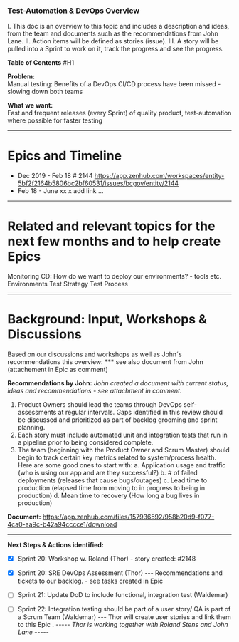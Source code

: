 ### Test-Automation & DevOps Overview

I. This doc is an overview to this topic and includes a description and ideas, from the team and documents such as the recommendations from John Lane. 
II. Action items will be defined as stories (issue). 
III. A story will be pulled into a Sprint to work on it, track the progress and see the progress. 

**Table of Contents**
#H1 



**Problem:**              
Manual testing: Benefits of a DevOps CI/CD process have been missed - slowing down both teams

**What we want:**     
Fast and frequent releases (every Sprint) of quality product, test-automation where possible for faster testing

----


Epics and Timeline
=============
* Dec 2019 - Feb 18   # 2144   https://app.zenhub.com/workspaces/entity-5bf2f2164b5806bc2bf60531/issues/bcgov/entity/2144
* Feb 18 - June xx       x add link
... 


----
Related and relevant topics for the next few months and to help create Epics
=============
Monitoring
CD: How do we want to deploy our environments? - tools etc. 
Environments
Test Strategy 
Test Process 



----

Background: Input, Workshops & Discussions
=============
Based on our discussions and workshops as well as John´s recommendations this overview: 
*** see also document from John (attachement in Epic as comment) 


**Recommendations by John:**
_John created a document with current status, ideas and recommendations - see attachment in comment._ 
1)	Product Owners  should lead the teams through DevOps self-assessments  at regular intervals. 
Gaps identified in this review should be discussed and prioritized as part of backlog grooming and sprint planning. 
2)	Each story must include automated unit and integration tests that run in a pipeline prior to being considered complete. 
3)	The team (beginning with the Product Owner and Scrum Master) should begin to track certain key metrics related to system/process health. Here are some good ones to start with:
a.	Application usage and traffic (who is using our app and are they successful?)
b.	# of failed deployments (releases that cause bugs/outages)
c.	Lead time to production (elapsed time from moving to in progress to being in production)
d.	Mean time to recovery (How long a bug lives in production)

**Document:**
https://app.zenhub.com/files/157936592/958b20d9-f077-4ca0-aa9c-b42a94cccce1/download


----
**Next Steps & Actions identified:** 
- [x] Sprint 20: Workshop w. Roland (Thor) - story created:   #2148
- [x] Sprint 20: SRE DevOps Assessment (Thor) --- Recommendations and tickets to our backlog. - see tasks created in Epic
- [ ] Sprint 21: Update DoD to include functional, integration test (Waldemar) 
- [ ] Sprint 22: Integration testing should be part of a user story/ QA is part of a Scrum Team (Waldemar) 
--- Thor will create user stories and link them to this Epic . 
_----- Thor is working together with Roland Stens and John Lane -----_ 


